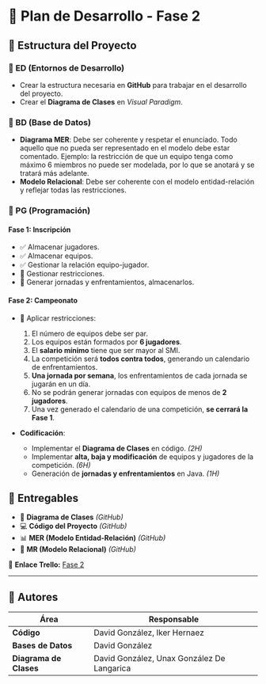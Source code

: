 # 📌 Plan de Desarrollo - Fase 2

## 📂 Estructura del Proyecto

### 🔹 ED (Entornos de Desarrollo)
- Crear la estructura necesaria en **GitHub** para trabajar en el desarrollo del proyecto.
- Crear el **Diagrama de Clases** en *Visual Paradigm*.

### 🔹 BD (Base de Datos)
- **Diagrama MER**: Debe ser coherente y respetar el enunciado. Todo aquello que no pueda ser representado en el modelo debe estar comentado. Ejemplo: la restricción de que un equipo tenga como máximo 6 miembros no puede ser modelada, por lo que se anotará y se tratará más adelante.
- **Modelo Relacional**: Debe ser coherente con el modelo entidad-relación y reflejar todas las restricciones.

### 🔹 PG (Programación)
#### **Fase 1: Inscripción**
- ✅ Almacenar jugadores.
- ✅ Almacenar equipos.
- ✅ Gestionar la relación equipo-jugador.
- 🔄 Gestionar restricciones.
- 🔄 Generar jornadas y enfrentamientos, almacenarlos.

#### **Fase 2: Campeonato**
- 🔄 Aplicar restricciones:
  1. El número de equipos debe ser par.
  2. Los equipos están formados por **6 jugadores**.
  3. El **salario mínimo** tiene que ser mayor al SMI.
  4. La competición será **todos contra todos**, generando un calendario de enfrentamientos.
  5. **Una jornada por semana**, los enfrentamientos de cada jornada se jugarán en un día.
  6. No se podrán generar jornadas con equipos de menos de **2 jugadores**.
  7. Una vez generado el calendario de una competición, **se cerrará la Fase 1**.

- **Codificación**:
  - Implementar el **Diagrama de Clases** en código. *(2H)*
  - Implementar **alta, baja y modificación** de equipos y jugadores de la competición. *(6H)*
  - Generación de **jornadas y enfrentamientos** en Java. *(1H)*

## 📌 Entregables
- 📜 **Diagrama de Clases** *(GitHub)*
- 💻 **Código del Proyecto** *(GitHub)*
- 📊 **MER (Modelo Entidad-Relación)** *(GitHub)*
- 🔗 **MR (Modelo Relacional)** *(GitHub)*

🔗 **Enlace Trello:** [Fase 2](https://trello.com/invite/b/67a5fdba23077d7eb9092b51/ATTI11bc185a410123f4e961ff19b7b7448bE6422D45/fase-2)

---

## 👥 Autores

| Área | Responsable |
|-------|-----------------------------|
| **Código** | David González, Iker Hernaez |
| **Bases de Datos** | David González |
| **Diagrama de Clases** | David González, Unax González De Langarica |

